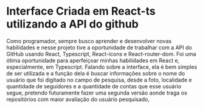 # Interface Criada em React-ts utilizando a API do github
Como programador, sempre busco aprender e desenvolver novas habilidades e nesse projeto tive a oportunidade de trabalhar com a API do GitHub usando React, Typescript, React-icons e React-router-dom. Foi uma ótima oportunidade para aperfeiçoar minhas habilidades em React e, especialmente, em Typescript.
Falando sobre a interface, ela é bem simples de ser utilizada e a função dela é buscar informações sobre o nome do usuário que foi digitado no campo de pesquisa, desde a foto, localidade e quantidade de seguidores e a quantidade de contas que esse usuário segue, pretendo futuramente fazer uma segunda versão aonde traga os repositórios com maior avaliação do usuário pesquisado, 


